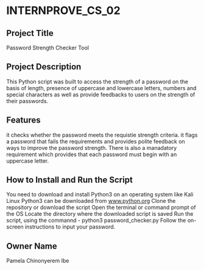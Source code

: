 # INTERNPROVE_CS_02 

## Project Title 
Password Strength Checker Tool

## Project Description
This Python script was built to access the strength of a password on the basis of length, presence of uppercase and lowercase letters, numbers and special characters as well as provide feedbacks to users on the strength of their passwords.

## Features
it checks whether the password meets the requistie strength criteria.
it flags a password that fails the requirements and provides polite feedback on ways to improve the password strength.
There is also a manadatory requirement which provides that each password must begin with an uppercase letter.

## How to Install and Run the Script
You need to download and install Python3 on an operating system like Kali Linux
Python3 can be downloaded from www.python.org
Clone the repository or download the script
Open the terminal or command prompt of the OS 
Locate the directory where the downloaded script is saved 
Run the script, using the commannd - python3 password_checker.py
Follow the on-screen instructions to input your password.

## Owner Name
Pamela Chinonyerem Ibe





